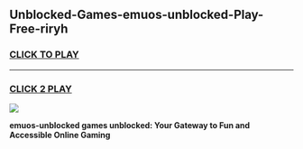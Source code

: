 
## Unblocked-Games-emuos-unblocked-Play-Free-riryh
<h3>
<a href="https://premium76.site?title=emuos-unblocked&ref=23A">CLICK TO PLAY</a></h3>
<hr>

<h3>
<a href="https://premium76.site?title=emuos-unblocked&ref=23A">CLICK 2 PLAY</a>
  
</h3>

<a href="https://premium76.site?title=emuos-unblocked&ref=23A"><img src="https://clearcache.store/games.png"></a>


**emuos-unblocked games unblocked: Your Gateway to Fun and Accessible Online Gaming**
